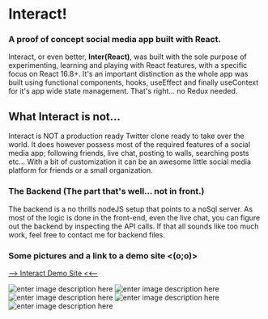 ﻿
# Interact!
### A proof of concept social media app built with React.
Interact, or even better, **Inter(React)**, was built with the sole purpose of experimenting, learning and playing with React features, with a specific focus on React 16.8+. It's an important distinction as the whole app was built using functional components, hooks, useEffect and finally useContext for it's app wide state management. That's right... no Redux needed.




## What Interact is not...
Interact is NOT a production ready Twitter clone ready to take over the world. It does however possess most of the required features of a social media app; following friends, live chat, posting to walls, searching posts etc... 
With a bit of customization it can be an awesome little social media platform for friends or a small organization.

### The Backend (The part that's well... not in front.)
The backend is a no thrills nodeJS setup that points to a noSql server. As most of the logic is done in the front-end, even the live chat, you can figure out the backend by inspecting the API calls. If that all sounds like too much work, feel free to contact me for backend files.


### Some pictures and a link to a demo site <(o;o)>
[--> Interact Demo Site <<--](https://frosty-minsky-7b8d02.netlify.app/)

![enter image description here](https://i.imgur.com/1u350Z6.png)
![enter image description here](https://i.imgur.com/DZ9mHnl.png)
![enter image description here](https://i.imgur.com/tmloM0m.png)
![enter image description here](https://i.imgur.com/YBCO3iE.png)
![enter image description here](https://i.imgur.com/zQjREx1.png)
